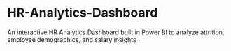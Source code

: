 # HR-Analytics-Dashboard
An interactive HR Analytics Dashboard built in Power BI to analyze attrition, employee demographics, and salary insights
